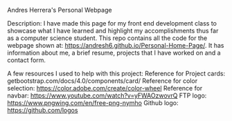 Andres Herrera's Personal Webpage

Description:
I have made this page for my front end development class to showcase what I have learned
and highlight my accomplishments thus far as a computer science student. This repo contains
all the code for the webpage shown at: https://andresh6.github.io/Personal-Home-Page/. It
has information about me, a brief resume, projects that I have worked on and a contact form.

A few resources I used to help with this project:
Reference for Project cards: getbootstrap.com/docs/4.0/components/card/
Reference for color selection: https://color.adobe.com/create/color-wheel
Reference for navbar: https://www.youtube.com/watch?v=yFWAOzwovrQ
FTP logo: https://www.pngwing.com/en/free-png-nymho
Github logo: https://github.com/logos

